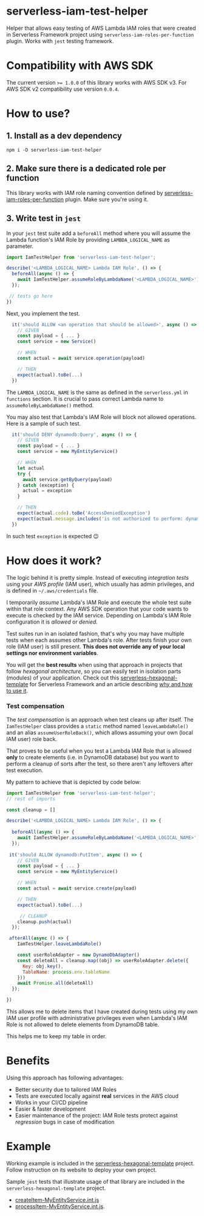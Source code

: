 # serverless-iam-test-helper
Helper that allows easy testing of AWS Lambda IAM roles that were created in Serverless Framework project using `serverless-iam-roles-per-function` plugin. Works with `jest` testing framework.

# Compatibility with AWS SDK
The current version `>= 1.0.0` of this library works with AWS SDK v3. For AWS SDK v2 compatibility use version `0.0.4`.

# How to use?
## 1. Install as a dev dependency
```
npm i -D serverless-iam-test-helper
```
## 2. Make sure there is a dedicated role per function
This library works with IAM role naming convention defined by [serverless-iam-roles-per-function](https://github.com/functionalone/serverless-iam-roles-per-function) plugin. Make sure you're using it.

## 3. Write test in `jest`

In your `jest` test suite add a `beforeAll` method where you will assume the Lambda function's IAM Role by providing `LAMBDA_LOGICAL_NAME` as parameter.
```JavaScript
import IamTestHelper from 'serverless-iam-test-helper';

describe('<LAMBDA_LOGICAL_NAME> Lambda IAM Role', () => {
  beforeAll(async () => {
    await IamTestHelper.assumeRoleByLambdaName('<LAMBDA_LOGICAL_NAME>')
  });

 // tests go here
})
```
Next, you implement the test.
```JavaScript
  it('should ALLOW <an operation that should be allowed>', async () => {
    // GIVEN
    const payload = { ... }
    const service = new Service()

    // WHEN
    const actual = await service.operation(payload)

    // THEN
    expect(actual).toBe(...)
  })
```
The `LAMBDA_LOGICAL_NAME` is the same as defined in the `serverless.yml` in `functions` section. It is crucial to pass correct Lambda name to `assumeRoleByLambdaName()` method.


You may also test that Lambda's IAM Role will block not allowed operations. Here is a sample of such test.

```JavaScript
  it('should DENY dynamodb:Query', async () => {
    // GIVEN
    const payload = { ... }
    const service = new MyEntityService()

    // WHEN
    let actual
    try {
      await service.getByQuery(payload)
    } catch (exception) {
      actual = exception
    }

    // THEN
    expect(actual.code).toBe('AccessDeniedException')
    expect(actual.message.includes('is not authorized to perform: dynamodb:Query')).toBeTruthy()
  })
```
In such test `exception` is expected 😉

# How does it work?
The logic behind it is pretty simple. Instead of executing *integration tests* using your *AWS profile* (IAM user), which usually has admin privileges, and is defined in `~/.aws/credentials` file. 

I temporarily *assume* Lambda's IAM Role and execute the whole test suite within that role context. Any AWS SDK operation that your code wants to execute is checked by the IAM service. Depending on  Lambda's IAM Role configuration it is *allowed* or *denied*.

Test suites run in an isolated fashion, that's why you may have multiple tests when each assumes other Lambda's role. After tests finish your own role (IAM user) is still present. **This does not override any of your local settings nor environment variables**.

You will get the **best results** when using that approach in projects that follow *hexagonal architecture*, so you can easily test in isolation parts (modules) of your application. Check out this [serverless-hexagonal-template](https://github.com/serverlesspolska/serverless-hexagonal-template) for Serverless Framework and an article describing [why and how to use it](https://dev.to/pzubkiewicz/testing-serverless-apps-has-never-been-easier-442m).

### Test compensation
The *test compensation* is an approach when test cleans up after itself. The `IamTestHelper` class provides a `static` method named `leaveLambdaRole()` and an alias `assumeUserRoleBack()`, which allows assuming your own (local IAM user) role back. 

That proves to be useful when you test a Lambda IAM Role that is allowed **only** to create elements (i.e. in DynamoDB database) but you want to perform a cleanup of sorts after the test, so there aren't any leftovers after test execution.

My pattern to achieve that is depicted by code below:
```JavaScript
import IamTestHelper from 'serverless-iam-test-helper';
// rest of imports

const cleanup = []

describe('<LAMBDA_LOGICAL_NAME> Lambda IAM Role', () => {
  
  beforeAll(async () => {
    await IamTestHelper.assumeRoleByLambdaName('<LAMBDA_LOGICAL_NAME>')
  });
 
 it('should ALLOW dynamodb:PutItem', async () => {
    // GIVEN
    const payload = { ... }
    const service = new MyEntityService()

    // WHEN
    const actual = await service.create(payload)

    // THEN
    expect(actual).toBe(...)

     // CLEANUP
    cleanup.push(actual)
  });

 afterAll(async () => {
    IamTestHelper.leaveLambdaRole()

    const userRoleAdapter = new DynamoDbAdapter()
    const deleteAll = cleanup.map((obj) => userRoleAdapter.delete({
      Key: obj.key(),
      TableName: process.env.tableName
    }))
    await Promise.all(deleteAll)
  });

})

```
This allows me to delete items that I have created during tests using my own IAM user profile with administrative privileges even when Lambda's IAM Role is not allowed to delete elements from DynamoDB table.

This helps me to keep my table in order.
# Benefits

Using this approach has following advantages:

* Better security due to tailored IAM Roles
* Tests are executed locally against **real** services in the AWS cloud
* Works in your CI/CD pipeline
* Easier & faster development
* Easier maintenance of the project: IAM Role tests protect against *regression* bugs in case of modification 

# Example
Working example is included in the [serverless-hexagonal-template](https://github.com/serverlesspolska/serverless-hexagonal-template) project. Follow instruction on its website to deploy your own project.

Sample `jest` tests that illustrate usage of that library are included in the `serverless-hexagonal-template` project.
* [createItem-MyEntityService.int.js](https://github.com/serverlesspolska/serverless-hexagonal-template/blob/main/__tests__/createItem/iam-createItem-MyEntityService.int.js)
* [processItem-MyEntityService.int.js](https://github.com/serverlesspolska/serverless-hexagonal-template/blob/main/__tests__/processItem/iam-processItem-MyEntityService.int.js).

